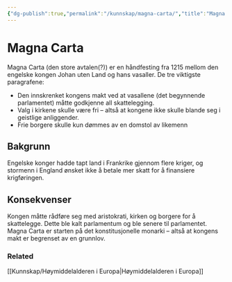 ```yaml
---
{"dg-publish":true,"permalink":"/kunnskap/magna-carta/","title":"Magna Carta","tags":["historie"]}
---
```


# Magna Carta
Magna Carta (den store avtalen(?)) er en håndfesting fra 1215 mellom den engelske kongen Johan uten Land og hans vasaller. De tre viktigste paragrafene:
- Den innskrenket kongens makt ved at vasallene (det begynnende parlamentet) måtte godkjenne all skattelegging. 
- Valg i kirkene skulle være fri – altså at kongene ikke skulle blande seg i geistlige anliggender.
- Frie borgere skulle kun dømmes av en domstol av likemenn

## Bakgrunn
Engelske konger hadde tapt land i Frankrike gjennom flere kriger, og stormenn i England ønsket ikke å betale mer skatt for å finansiere krigføringen.

## Konsekvenser
Kongen måtte rådføre seg med aristokrati, kirken og borgere for å skattelegge. Dette ble kalt parlamentum og ble senere til parlamentet. Magna Carta er starten på det konstitusjonelle monarki – altså at kongens makt er begrenset av en grunnlov.

### Related

[[Kunnskap/Høymiddelalderen i Europa\|Høymiddelalderen i Europa]]
